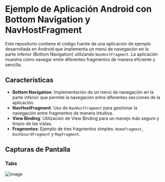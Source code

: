 # Ejemplo de Aplicación Android con Bottom Navigation y NavHostFragment

Este repositorio contiene el código fuente de una aplicación de ejemplo desarrollada en Android que implementa un menú de navegación en la parte inferior (Bottom Navigation) utilizando `NavHostFragment`. La aplicación muestra cómo navegar entre diferentes fragmentos de manera eficiente y sencilla.

## Características

- **Bottom Navigation**: Implementación de un menú de navegación en la parte inferior que permite la navegación entre diferentes secciones de la aplicación.
- **NavHostFragment**: Uso de `NavHostFragment` para gestionar la navegación entre fragmentos de manera intuitiva.
- **View Binding**: Utilización de View Binding para un manejo más seguro y limpio de las vistas.
- **Fragmentos**: Ejemplo de tres fragmentos simples: `HomeFragment`, `DashboardFragment` y `MapFragment`.

## Capturas de Pantalla

### Tabs

![image](https://github.com/user-attachments/assets/6e29c77a-5b37-4896-9bbf-91b3db182939)



